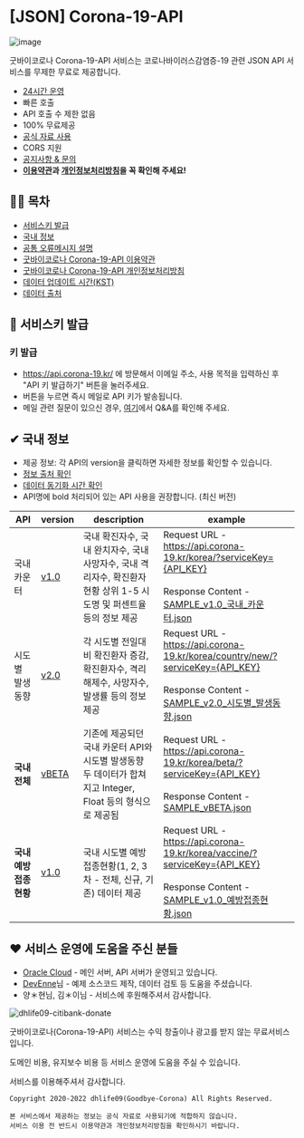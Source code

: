# [JSON] Corona-19-API

![image](https://user-images.githubusercontent.com/22024308/108588118-dc1d5600-739a-11eb-9a11-a39739e38ae3.png)

굿바이코로나 Corona-19-API 서비스는 코로나바이러스감염증-19 관련 JSON API 서비스를 무제한 무료로 제공합니다.

- [24시간 운영](https://stats.uptimerobot.com/LvZ47hP5ZM)
- 빠른 호출
- API 호출 수 제한 없음
- 100% 무료제공
- [공식 자료 사용](https://github.com/dhlife09/Corona-19-API/blob/master/docs/source.md)
- CORS 지원
- [공지사항 & 문의](https://github.com/dhlife09/Corona-19-API/discussions)
- **[이용약관](https://github.com/dhlife09/Corona-19-API/blob/master/docs/terms.md)과 [개인정보처리방침](https://github.com/dhlife09/Corona-19-API/blob/master/docs/privacy.md)을 꼭 확인해 주세요!**


## 👨‍💻 목차
- [서비스키 발급](https://github.com/dhlife09/Corona-19-API/blob/master/README.md#-%EC%84%9C%EB%B9%84%EC%8A%A4%ED%82%A4-%EB%B0%9C%EA%B8%89)
- [국내 정보](https://github.com/dhlife09/Corona-19-API/blob/master/README.md#-%EA%B5%AD%EB%82%B4-%EC%A0%95%EB%B3%B4)
- [공통 오류메시지 설명](https://github.com/dhlife09/Corona-19-API/blob/master/docs/errorMessage.md)
- [굿바이코로나 Corona-19-API 이용약관](https://github.com/dhlife09/Corona-19-API/blob/master/docs/terms.md)
- [굿바이코로나 Corona-19-API 개인정보처리방침](https://github.com/dhlife09/Corona-19-API/blob/master/docs/privacy.md)
- [데이터 업데이트 시간(KST)](https://github.com/dhlife09/Corona-19-API/blob/master/docs/updateTime.md)
- [데이터 출처](https://github.com/dhlife09/Corona-19-API/blob/master/docs/source.md)
## 🔐 서비스키 발급
### 키 발급
- https://api.corona-19.kr/ 에 방문해서 이메일 주소, 사용 목적을 입력하신 후 "API 키 발급하기" 버튼을 눌러주세요. 
- 버튼을 누르면 즉시 메일로 API 키가 발송됩니다.
- 메일 관련 질문이 있으신 경우, [여기](https://github.com/dhlife09/Corona-19-API/blob/master/docs/QnA_email.md)에서 Q&A를 확인해 주세요.

## ✔ 국내 정보
 - 제공 정보: 각 API의 version을 클릭하면 자세한 정보를 확인할 수 있습니다.
 - [정보 출처 확인](https://github.com/dhlife09/Corona-19-API/blob/master/docs/source.md)
 - [데이터 동기화 시간 확인](https://github.com/dhlife09/Corona-19-API/blob/master/docs/updateTime.md)
 - API명에 bold 처리되어 있는 API 사용을 권장합니다. (최신 버전)

|API|version|description|example|
|--|---|---|--|
|국내 카운터|[v1.0](https://github.com/dhlife09/Corona-19-API/blob/master/API_DOC_v1.0_%EA%B5%AD%EB%82%B4_%EC%B9%B4%EC%9A%B4%ED%84%B0.md)|국내 확진자수, 국내 완치자수, 국내 사망자수, 국내 격리자수, 확진환자 현황 상위 1-5 시도명 및 퍼센트율 등의 정보 제공|Request URL - https://api.corona-19.kr/korea/?serviceKey={API_KEY}<br><br>Response Content - [SAMPLE_v1.0_국내_카운터.json](https://github.com/dhlife09/Corona-19-API/blob/master/sample/response/SAMPLE_v1.0_%EA%B5%AD%EB%82%B4_%EC%B9%B4%EC%9A%B4%ED%84%B0.json)|
|시도별 발생동향|[v2.0](https://github.com/dhlife09/Corona-19-API/blob/master/API_DOC_v2.0_%EC%8B%9C%EB%8F%84%EB%B3%84_%EB%B0%9C%EC%83%9D%EB%8F%99%ED%96%A5.md)|각 시도별 전일대비 확진환자 증감, 확진환자수, 격리해제수, 사망자수, 발생률 등의 정보 제공|Request URL - https://api.corona-19.kr/korea/country/new/?serviceKey={API_KEY}<br><br>Response Content - [SAMPLE_v2.0_시도별_발생동향.json](https://github.com/dhlife09/Corona-19-API/blob/master/sample/response/SAMPLE_v2.0_%EC%8B%9C%EB%8F%84%EB%B3%84_%EB%B0%9C%EC%83%9D%EB%8F%99%ED%96%A5.json)|
|**국내 전체**|[vBETA](https://github.com/dhlife09/Corona-19-API/blob/master/API_DOC_vBETA.md)|기존에 제공되던 국내 카운터 API와 시도별 발생동향 두 데이터가 합쳐지고 Integer, Float 등의 형식으로 제공됨|Request URL - https://api.corona-19.kr/korea/beta/?serviceKey={API_KEY}<br><br>Response Content - [SAMPLE_vBETA.json](https://github.com/dhlife09/Corona-19-API/blob/master/sample/response/SAMPLE_vBETA.json)|
|**국내 예방접종현황**|[v1.0](https://github.com/dhlife09/Corona-19-API/blob/master/API_DOC_1.0_%EC%98%88%EB%B0%A9%EC%A0%91%EC%A2%85%ED%98%84%ED%99%A9.md)|국내 시도별 예방접종현황(1, 2, 3차 - 전체, 신규, 기존) 데이터 제공|Request URL - https://api.corona-19.kr/korea/vaccine/?serviceKey={API_KEY}<br><br>Response Content - [SAMPLE_v1.0_예방접종현황.json](https://github.com/dhlife09/Corona-19-API/blob/master/sample/response/SAMPLE_v1.0_%EC%98%88%EB%B0%A9%EC%A0%91%EC%A2%85%ED%98%84%ED%99%A9.json)|



## ❤️ 서비스 운영에 도움을 주신 분들
- [Oracle Cloud](https://www.oracle.com/cloud/) - 메인 서버, API 서버가 운영되고 있습니다.
- [DevEnne](https://github.com/DevEnne)님 - 예제 소스코드 제작, 데이터 검토 등 도움을 주셨습니다.
- 양＊현님, 김＊이님 - 서비스에 후원해주셔서 감사합니다.



![dhlife09-citibank-donate](https://user-images.githubusercontent.com/22024308/147379028-48b44526-0b71-41c5-9ee1-3d735fe92d01.jpg)


굿바이코로나(Corona-19-API) 서비스는 수익 창출이나 광고를 받지 않는 무료서비스 입니다.

도메인 비용, 유지보수 비용 등 서비스 운영에 도움을 주실 수 있습니다.

서비스를 이용해주셔서 감사합니다.


```
Copyright 2020-2022 dhlife09(Goodbye-Corona) All Rights Reserved.

본 서비스에서 제공하는 정보는 공식 자료로 사용되기에 적합하지 않습니다.
서비스 이용 전 반드시 이용약관과 개인정보처리방침을 확인하시기 바랍니다.
```
